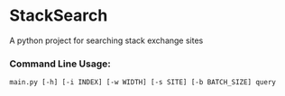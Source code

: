 # StackSearch
A python project for searching stack exchange sites

### Command Line Usage:

```
main.py [-h] [-i INDEX] [-w WIDTH] [-s SITE] [-b BATCH_SIZE] query
```
